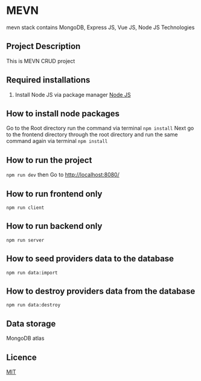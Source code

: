 # MEVN
mevn stack contains MongoDB, Express JS, Vue JS, Node JS Technologies

## Project Description
This is MEVN CRUD project

## Required installations 
1. Install Node JS via package manager [Node JS](https://nodejs.org/en/download/package-manager/)

## How to install node packages
Go to the Root directory run the command via terminal ```npm install```
Next go to the frontend directory through the root directory and run the same command again via terminal ```npm install```

## How to run the project
```npm run dev```
  then Go to [http://localhost:8080/](http://localhost:8080/)

## How to run frontend only
```npm run client```

## How to run backend only
```npm run server```

## How to seed providers data to the database
```npm run data:import```

## How to destroy providers data from the database 
```npm run data:destroy```

## Data storage 
MongoDB atlas

## Licence
[MIT](https://choosealicense.com/licenses/mit/)
